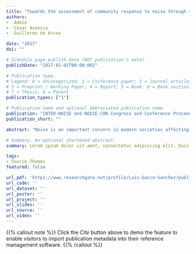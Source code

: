 ```yaml
---
title: "Towards the assessment of community response to noise through social media"
authors:
-  Admin
-  César Asensio
-  Guillermo de Arcas

date: "2017"
doi: ""

# Schedule page publish date (NOT publication's date).
publishDate: "2017-01-01T00:00:00Z"

# Publication type.
# Legend: 0 = Uncategorized; 1 = Conference paper; 2 = Journal article;
# 3 = Preprint / Working Paper; 4 = Report; 5 = Book; 6 = Book section;
# 7 = Thesis; 8 = Patent
publication_types: ["1"]

# Publication name and optional abbreviated publication name.
publication: "INTER-NOISE and NOISE-CON Congress and Conference Proceedings"
publication_short: ""

abstract: "Noise is an important concern in modern societies affecting health and wellbeing of citizens. Beyond the physiological objective effects of noise, noise response has a big subjective component, which is reflected as a community response and traditionally evaluated through surveys. These surveys are often costly, invasive and people do not usually take part, whether you use one-to-one interview, phone based polls or web based forms. But the big boost of online social networks has demonstrated that some people are willing to share their views and feelings about everyday problems, including noise. Policy makers should pay attention to these new channels, as they can provide insights about community response and provide new ways of measure subjective modifying factors in a faster and less expensive way. Online Social Networks act like citizen observatories, whose data can be analysed as a trustworthy source of information since humans can contextualize situations and discriminate non-important data. The analysis of these human-sensor data could give us the raw material to know the community response to noise in cities, and their views regarding different aspects of noise, or specific noise sources. It can also provide a descriptor of the reactions towards the performance of actions against noise, something essential to engage stakeholders and improve the efficiency of policy making of the future. Conceive an automatically process in which noise opinions on the Internet are gathered, clustered and analysed, being able to provide a subjective evaluation of any noise source. Today this is something feasible, and it would suppose a breakthrough approach to noise assessment in cities. This paper describes possible examples of the potential of this new approach in noise management and the key methodological aspects it should consider for this aim, such as the processes to follow and the technologies to use."

# Summary. An optional shortened abstract.
summary: Lorem ipsum dolor sit amet, consectetur adipiscing elit. Duis posuere tellus ac convallis placerat. Proin tincidunt magna sed ex sollicitudin condimentum.

tags:
- Source Themes
featured: false

url_pdf: 'https://www.researchgate.net/profile/Luis-Gasco-Sanchez/publication/319355458_Towards_the_assessment_of_community_response_to_noise_through_social_media/links/59a6c990a6fdcc61fcfbbe3f/Towards-the-assessment-of-community-response-to-noise-through-social-media.pdf'
url_code: ''
url_dataset: ''
url_poster: ''
url_project: ''
url_slides: ''
url_source: ''
url_video: ''
---
```

{{% callout note %}}
Click the _Cite_ button above to demo the feature to enable visitors to import publication metadata into their reference management software.
{{% /callout %}}                        
